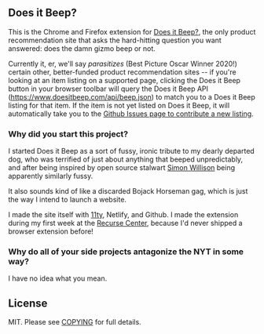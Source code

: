 ## Does it Beep?

This is the Chrome and Firefox extension for [Does it Beep?](https://doesitbeep.com), the only product recommendation site that asks the hard-hitting question you want answered: does the damn gizmo beep or not.

Currently it, er, we'll say *parasitizes* (Best Picture Oscar Winner 2020!) certain other, better-funded product recommendation sites -- if you're looking at an item listing on a supported page, clicking the Does it Beep button in your browser toolbar will query the Does it Beep API (https://www.doesitbeep.com/api/beep.json) to match you to a Does it Beep listing for that item. If the item is not yet listed on Does it Beep, it will automatically take you to the [Github Issues page to contribute a new listing](https://github.com/axfelix/doesitbeep/issues/new/choose).

### Why did you start this project?

I started Does it Beep as a sort of fussy, ironic tribute to my dearly departed dog, who was terrified of just about anything that beeped unpredictably, and after being inspired by open source stalwart [Simon Willison](https://twitter.com/simonw/status/1299028903764213760) being apparently similarly fussy.

It also sounds kind of like a discarded Bojack Horseman gag, which is just the way I intend to launch a website.

I made the site itself with [11ty](https://www.11ty.dev), Netlify, and Github. I made the extension during my first week at the [Recurse Center](https://www.recurse.com/), because I'd never shipped a browser extension before!

### Why do all of your side projects antagonize the NYT in some way?

I have no idea what you mean.

## License

MIT. Please see [COPYING](COPYING) for full details.